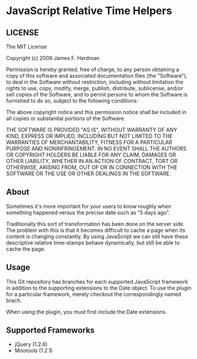 JavaScript Relative Time Helpers
================================

LICENSE
-------

The MIT License

Copyright (c) 2009 James F. Herdman

Permission is hereby granted, free of charge, to any person obtaining a copy
of this software and associated documentation files (the "Software"), to deal
in the Software without restriction, including without limitation the rights
to use, copy, modify, merge, publish, distribute, sublicense, and/or sell
copies of the Software, and to permit persons to whom the Software is
furnished to do so, subject to the following conditions:

The above copyright notice and this permission notice shall be included in
all copies or substantial portions of the Software.

THE SOFTWARE IS PROVIDED "AS IS", WITHOUT WARRANTY OF ANY KIND, EXPRESS OR
IMPLIED, INCLUDING BUT NOT LIMITED TO THE WARRANTIES OF MERCHANTABILITY,
FITNESS FOR A PARTICULAR PURPOSE AND NONINFRINGEMENT. IN NO EVENT SHALL THE
AUTHORS OR COPYRIGHT HOLDERS BE LIABLE FOR ANY CLAIM, DAMAGES OR OTHER
LIABILITY, WHETHER IN AN ACTION OF CONTRACT, TORT OR OTHERWISE, ARISING FROM,
OUT OF OR IN CONNECTION WITH THE SOFTWARE OR THE USE OR OTHER DEALINGS IN
THE SOFTWARE.

About
-----

Sometimes it's more important for your users to know roughly when something 
happened versus the precise date such as "5 days ago".

Traditionally this sort of transformation has been done on the server side. 
The problem with this is that it becomes difficult to cache a page when its 
content is changing constantly. By using JavaScript we can still have these 
descriptive relative time-stamps behave dynamically, but still be able to 
cache the page.

Usage
-----

This Git repository has branches for each supported JavaScript framework in 
addition to the supporting extensions to the Date object. To use the plugin 
for a particular framework, merely checkout the correspondingly named brach.

When using the plugin, you must first include the Date extensions.

Supported Frameworks
--------------------

* jQuery (1.2.6)
* Mootools (1.2.1)

